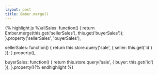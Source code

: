 ```yaml
---
layout: post
title: Ember.merge()
---
```


{% highlight js %}allSales: function() {
  return Ember.merge(this.get('sellerSales'), this.get('buyerSales'));
}.property('sellerSales', 'buyerSales'),

sellerSales: function() {
  return this.store.query('sale', {
    seller: this.get('id')
  });
}.property(),

buyerSales: function() {
  return this.store.query('sale', {
    buyer: this.get('id')
  });
}.property(){% endhighlight %}
